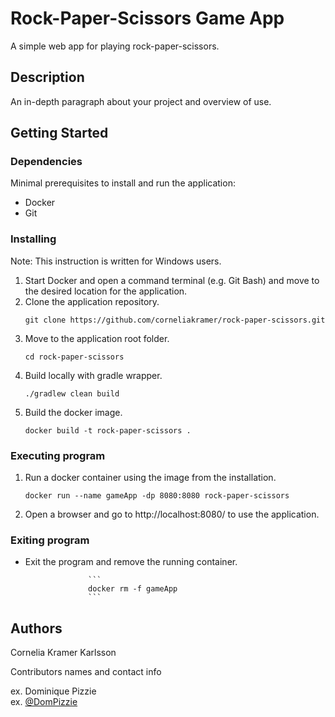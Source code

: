 # Rock-Paper-Scissors Game App

A simple web app for playing rock-paper-scissors. 

## Description

An in-depth paragraph about your project and overview of use.

## Getting Started

### Dependencies
Minimal prerequisites to install and run the application:
* Docker
* Git

### Installing
Note: This instruction is written for Windows users. 
1. Start Docker and open a command terminal (e.g. Git Bash) and move to the desired location for the application. 
1. Clone the application repository.
      ```
      git clone https://github.com/corneliakramer/rock-paper-scissors.git
      ```
1. Move to the application root folder.
      ```
      cd rock-paper-scissors
      ```
1. Build locally with gradle wrapper.
      ```
      ./gradlew clean build
      ```
1. Build the docker image.
      ```
      docker build -t rock-paper-scissors .
      ```

### Executing program

1. Run a docker container using the image from the installation.
      ```
      docker run --name gameApp -dp 8080:8080 rock-paper-scissors
      ```
1. Open a browser and go to http://localhost:8080/ to use the application. 

### Exiting program

* Exit the program and remove the running container.

                    ```
                    docker rm -f gameApp
                    ```

## Authors

Cornelia Kramer Karlsson

Contributors names and contact info

ex. Dominique Pizzie  
ex. [@DomPizzie](https://twitter.com/dompizzie)
